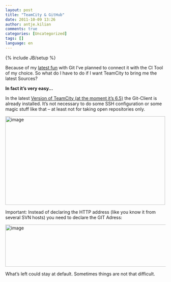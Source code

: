```yaml
---
layout: post
title: "TeamCity & GitHub"
date: 2011-10-09 13:26
author: antje.kilian
comments: true
categories: [Uncategorized]
tags: []
language: en
---
```

{% include JB/setup %}
&nbsp;

Because of my <a href="http://code-inside.de/blog-in/2011/08/23/entrance-into-git-for-net-developer/">latest fun</a> with Git I’ve planned to connect it with the CI Tool of my choice. So what do I have to do if I want TeamCity to bring me the latest Sources?

<strong> </strong>

<strong>In fact it’s very easy…</strong>

<strong> </strong>

In the latest <a href="http://www.jetbrains.com/teamcity/">Version of TeamCity (at the moment it’s 6.5)</a> the Git-Client is already installed. It’s not necessary to do some SSH configuration or some magic stuff like that – at least not for taking open repositories only.

<img style="background-image: none; padding-left: 0px; padding-right: 0px; padding-top: 0px; border: 0px;" title="image" src="{{BASE_PATH}}/assets/wp-images-de/image_thumb552.png" border="0" alt="image" width="502" height="278" />

Important: Instead of declaring the HTTP address (like you know it from several SVN hosts) you need to declare the GIT Adress:

<img style="background-image: none; padding-left: 0px; padding-right: 0px; padding-top: 0px; border: 0px;" title="image" src="{{BASE_PATH}}/assets/wp-images-de/image_thumb553.png" border="0" alt="image" width="551" height="132" />

What’s left could stay at default. Sometimes things are not that difficult.
